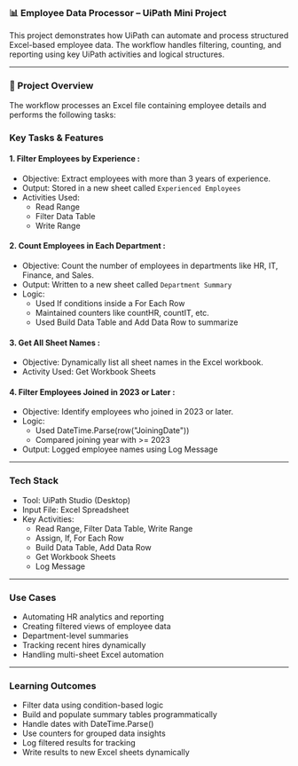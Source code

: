 ### 📊 Employee Data Processor – UiPath Mini Project

This project demonstrates how UiPath can automate and process structured Excel-based employee data. The workflow handles filtering, counting, and reporting using key UiPath activities and logical structures.

--- 

### 📝 Project Overview

The workflow processes an Excel file containing employee details and performs the following tasks:

### Key Tasks & Features

#### 1. Filter Employees by Experience :
- Objective: Extract employees with more than 3 years of experience.
- Output: Stored in a new sheet called `Experienced Employees`
- Activities Used:
  - Read Range
  - Filter Data Table
  - Write Range

#### 2. Count Employees in Each Department :
- Objective: Count the number of employees in departments like HR, IT, Finance, and Sales.
- Output: Written to a new sheet called `Department Summary`
- Logic:
  - Used If conditions inside a For Each Row
  - Maintained counters like countHR, countIT, etc.
  - Used Build Data Table and Add Data Row to summarize

#### 3. Get All Sheet Names :
- Objective: Dynamically list all sheet names in the Excel workbook.
- Activity Used: Get Workbook Sheets

#### 4. Filter Employees Joined in 2023 or Later :
- Objective: Identify employees who joined in 2023 or later.
- Logic:
  - Used DateTime.Parse(row("JoiningDate"))
  - Compared joining year with >= 2023
- Output: Logged employee names using Log Message

---

### Tech Stack
- Tool: UiPath Studio (Desktop)
- Input File: Excel Spreadsheet
- Key Activities:
  - Read Range, Filter Data Table, Write Range
  - Assign, If, For Each Row
  - Build Data Table, Add Data Row
  - Get Workbook Sheets
  - Log Message

---

### Use Cases
- Automating HR analytics and reporting
- Creating filtered views of employee data
- Department-level summaries
- Tracking recent hires dynamically
- Handling multi-sheet Excel automation

---

### Learning Outcomes
- Filter data using condition-based logic  
- Build and populate summary tables programmatically  
- Handle dates with DateTime.Parse()  
- Use counters for grouped data insights  
- Log filtered results for tracking  
- Write results to new Excel sheets dynamically
